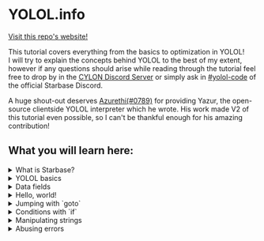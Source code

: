 # YOLOL.info

[Visit this repo's website!](https://yolol.info)

This tutorial covers everything from the basics to optimization in YOLOL!<br>
I will try to explain the concepts behind YOLOL to the best of my extent, however if any questions should arise while reading through the tutorial feel free to 
drop by in the [CYLON Discord Server](https://discord.gg/jkXcT74) or simply ask in [#yolol-code](https://discord.gg/jV83sSVanb) of the official Starbase Discord.

A huge shout-out deserves [Azurethi(#0789)](https://github.com/azurethi) for providing Yazur, the open-source clientside YOLOL interpreter which he wrote. His work made V2 of this tutorial even possible, so I can't be thankful enough for his amazing contribution!

## What you will learn here:

<details>
  <summary> What is Starbase? </summary>
  
  > An overview of YOLOL, it's creators and documentation.<br><br>
  >**Learnings in this chapter:**
  >+ YOLOL and the name's origin
  >+ Information about Starbase and it's creators Frozenbyte
  >+ Official documentation of YOLOL<br>
  >
  >|[Read more](tutorial_md/c1.md)|
  >|:--:|
</details>

<details>
  <summary> YOLOL basics </summary>
  
  > A first dive into the language.<br><br>
  >**Learnings in this chapter:**
  >+ Introduction to interactive code snippets
  >+ How YOLOL is being executed
  >+ YOLOL limitations
  >
  >|[Read more](tutorial_md/c2.md)|
  >|:--:|
</details>

<details>
  <summary> Data fields </summary>
  
  > Data fields, variables and the game-changing colon.<br><br>
  >**Learnings in this chapter:**
  >+ Defining variables and assigning values
  >+ The difference between global and local variables
  >
  >|[Read more](tutorial_md/c3.md)|
  >|:--:|
</details>

<details>
  <summary> Hello, world! </summary>
  
  > Understanding how strings work at the example of "Hello, world!".<br><br>
  >**Learnings in this chapter:**
  >+ Assigning strings to a field
  >+ Combining strings through concatenation
  >
  >|[Read more](tutorial_md/c4.md)|
  >|:--:|
</details>

<details>
  <summary> Jumping with `goto` </summary>
  
  > Wether you want to skip some lines or jump to a specific one - goto does it all!<br><br>
  >**Learnings in this chapter:**
  >+ The core concept of `goto`
  >+ Creating finite and infinite loops
  >
  >|[Read more](tutorial_md/c5.md)|
  >|:--:|
</details>

<details>
  <summary> Conditions with `if` </summary>
  
  > Using if to make decisions and create more complex scripts.<br><br>
  >**Learnings in this chapter:**
  >+ Syntax of if-statments and their use-cases
  >+ Combining with `goto`
</details>

<details>
  <summary> Manipulating strings </summary>
  
  > Calculating the length of strings, reversing them and much more!<br><br>
  >**Learnings in this chapter:**
  >+ Different ways of manipulating strings
  >+ Using string manipulations to get the length of a string
</details>

<details>
  <summary> Abusing errors </summary>
  
  > Causing errors in the execution of YOLOL and making use of them.<br><br>
  >**Learnings in this chapter:**
  >+ Optimizing code by introducing errors
  >+ Optimized way of getting the length of a string
</details>
